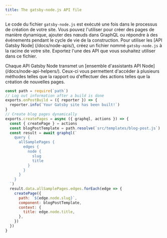 ```yaml
---
title: The gatsby-node.js API file
---
```


Le code du fichier `gatsby-node.js` est exécuté une fois dans le processus de création de votre site. Vous pouvez l'utiliser pour créer des pages de manière dynamique, ajouter des nœuds dans GraphQL ou répondre à des événements pendant le cycle de vie de la construction. Pour utiliser les [API Gatsby Node] (/docs/node-apis/), créez un fichier nommé `gatsby-node.js` à la racine de votre site. Exportez l'une des API que vous souhaitez utiliser dans ce fichier.

Chaque API Gatsby Node transmet un [ensemble d'assistants API Node] (/docs/node-api-helpers/). Ceux-ci vous permettent d'accéder à plusieurs méthodes telles que la rapport ou d'effectuer des actions telles que la création de nouvelles pages.

```js:title=gatsby-node.js
const path = require(`path`)
// Log out information after a build is done
exports.onPostBuild = ({ reporter }) => {
  reporter.info(`Your Gatsby site has been built!`)
}
// Create blog pages dynamically
exports.createPages = async ({ graphql, actions }) => {
  const { createPage } = actions
  const blogPostTemplate = path.resolve(`src/templates/blog-post.js`)
  const result = await graphql(`
    query {
      allSamplePages {
        edges {
          node {
            slug
            title
          }
        }
      }
    }
  `)
  result.data.allSamplePages.edges.forEach(edge => {
    createPage({
      path: `${edge.node.slug}`,
      component: blogPostTemplate,
      context: {
        title: edge.node.title,
      },
    })
  })
}
```
